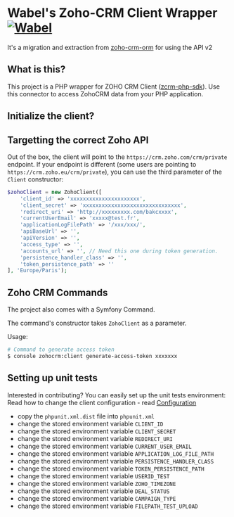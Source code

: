 Wabel's Zoho-CRM Client Wrapper [![Wabel](https://circleci.com/gh/Wabel/zoho-crm-client-wrapper.svg?style=svg)](https://circleci.com/gh/Wabel/zoho-crm-client-wrapper/tree/master)
====================

It's a migration and extraction from [zoho-crm-orm](https://github.com/Wabel/zoho-crm-orm/tree/1.2) for using the API v2 

What is this?
-------------

This project is a PHP wrapper for  ZOHO CRM Client ([zcrm-php-sdk](https://github.com/zoho/zcrm-php-sdk)). Use this connector to access ZohoCRM data from your PHP application.

Initialize the client?
-------------------------------------

Targetting the correct Zoho API
-------------------------------

Out of the box, the client will point to the `https://crm.zoho.com/crm/private` endpoint.
If your endpoint is different (some users are pointing to `https://crm.zoho.eu/crm/private`), you can
use the third parameter of the `Client` constructor:

```php
$zohoClient = new ZohoClient([
    'client_id' => 'xxxxxxxxxxxxxxxxxxxxxx',
    'client_secret' => 'xxxxxxxxxxxxxxxxxxxxxxxxxxxxxxx',
    'redirect_uri' => 'http://xxxxxxxxx.com/bakcxxxx',
    'currentUserEmail' => 'xxxxx@test.fr',
    'applicationLogFilePath' => '/xxx/xxx/',
    'apiBaseUrl' => '',
    'apiVersion' => '',
    'access_type' => '',
    'accounts_url' => '', // Need this one during token generation.
    'persistence_handler_class' => '',
    'token_persistence_path' => ''
], 'Europe/Paris');
```  

Zoho CRM Commands
-------------------------------------
The project also comes with a Symfony Command.

The command's constructor takes `ZohoClient` as a parameter.

Usage:

```sh
# Command to generate access token
$ console zohocrm:client generate-access-token xxxxxxx
```

Setting up unit tests
---------------------

Interested in contributing? You can easily set up the unit tests environment:
Read how to change the client configuration - read [Configuration](https://github.com/zoho/zcrm-php-sdk)
- copy the `phpunit.xml.dist` file into `phpunit.xml`
- change the stored environment variable `CLIENT_ID`
- change the stored environment variable `CLIENT_SECRET`
- change the stored environment variable `REDIRECT_URI`
- change the stored environment variable `CURRENT_USER_EMAIL`
- change the stored environment variable `APPLICATION_LOG_FILE_PATH`
- change the stored environment variable `PERSISTENCE_HANDLER_CLASS`
- change the stored environment variable `TOKEN_PERSISTENCE_PATH`
- change the stored environment variable `USERID_TEST`
- change the stored environment variable `ZOHO_TIMEZONE`
- change the stored environment variable `DEAL_STATUS`
- change the stored environment variable `CAMPAIGN_TYPE`
- change the stored environment variable `FILEPATH_TEST_UPLOAD`
